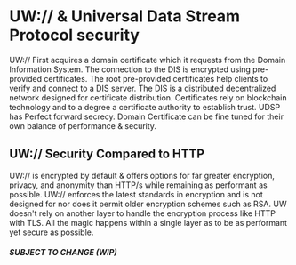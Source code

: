 # UW:// & Universal Data Stream Protocol security

UW:// First acquires a domain certificate which it requests from the Domain Information System. The connection to the DIS is encrypted using pre-provided certificates. The root pre-provided certificates help clients to verify and connect to a DIS server. The DIS is a distributed decentralized network designed for certificate distribution. Certificates rely on blockchain technology and to a degree a certificate authority to establish trust. UDSP has Perfect forward secrecy. Domain Certificate can be fine tuned for their own balance of performance & security.

## UW:// Security Compared to HTTP

UW:// is encrypted by default & offers options for far greater encryption, privacy, and anonymity than HTTP/s while remaining as performant as possible. UW:// enforces the latest standards in encryption and is not designed for nor does it permit older encryption schemes such as RSA.
UW doesn't rely on another layer to handle the encryption process like HTTP with TLS. All the magic happens within a single layer as to be as performant yet secure as possible.

##### SUBJECT TO CHANGE (WIP)
